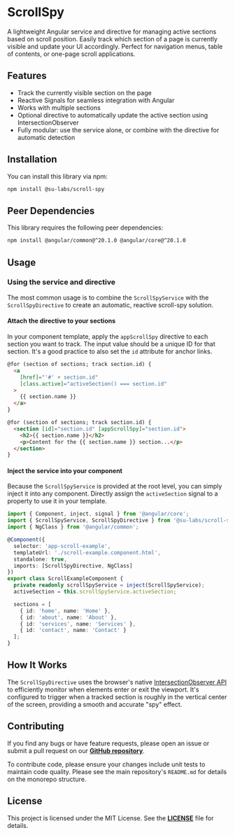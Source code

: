 # ScrollSpy

A lightweight Angular service and directive for managing active sections based on scroll position. Easily track which section of a page is currently visible and update your UI accordingly. Perfect for navigation menus, table of contents, or one-page scroll applications.

## Features

- Track the currently visible section on the page
- Reactive Signals for seamless integration with Angular
- Works with multiple sections
- Optional directive to automatically update the active section using IntersectionObserver
- Fully modular: use the service alone, or combine with the directive for automatic detection

## Installation

You can install this library via npm:

```sh
npm install @su-labs/scroll-spy
```

## Peer Dependencies

This library requires the following peer dependencies:

```sh
npm install @angular/common@^20.1.0 @angular/core@^20.1.0
```

## Usage

### Using the service and directive

The most common usage is to combine the `ScrollSpyService` with the `ScrollSpyDirective` to create an automatic, reactive scroll-spy solution.

#### Attach the directive to your sections

In your component template, apply the `appScrollSpy` directive to each section you want to track. The input value should be a unique ID for that section. It's a good practice to also set the `id` attribute for anchor links.

```html
@for (section of sections; track section.id) {
  <a
    [href]="'#' + section.id"
    [class.active]="activeSection() === section.id"
  >
    {{ section.name }}
  </a>
}

@for (section of sections; track section.id) {
  <section [id]="section.id" [appScrollSpy]="section.id">
    <h2>{{ section.name }}</h2>
    <p>Content for the {{ section.name }} section...</p>
  </section>
}
```

#### Inject the service into your component

Because the `ScrollSpyService` is provided at the root level, you can simply inject it into any component. Directly assign the `activeSection` signal to a property to use it in your template.

```ts
import { Component, inject, signal } from '@angular/core';
import { ScrollSpyService, ScrollSpyDirective } from '@su-labs/scroll-spy';
import { NgClass } from '@angular/common';

@Component({
  selector: 'app-scroll-example',
  templateUrl: './scroll-example.component.html',
  standalone: true,
  imports: [ScrollSpyDirective, NgClass]
})
export class ScrollExampleComponent {
  private readonly scrollSpyService = inject(ScrollSpyService);
  activeSection = this.scrollSpyService.activeSection;

  sections = [
    { id: 'home', name: 'Home' },
    { id: 'about', name: 'About' },
    { id: 'services', name: 'Services' },
    { id: 'contact', name: 'Contact' }
  ];
}
```

## How It Works

The `ScrollSpyDirective` uses the browser's native [IntersectionObserver API](https://developer.mozilla.org/en-US/docs/Web/API/Intersection_Observer_API) to efficiently monitor when elements enter or exit the viewport. It's configured to trigger when a tracked section is roughly in the vertical center of the screen, providing a smooth and accurate "spy" effect.

## Contributing

If you find any bugs or have feature requests, please open an issue or submit a pull request on our [**GitHub repository**](https://github.com/Greezaaa/settings-utils-lib.git).

To contribute code, please ensure your changes include unit tests to maintain code quality. Please see the main repository's `README.md` for details on the monorepo structure.

## License

This project is licensed under the MIT License. See the [**LICENSE**](https://github.com/Greezaaa/settings-utils-lib/blob/main/LICENSE) file for details.